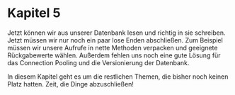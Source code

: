 # Kapitel 5

Jetzt können wir aus unserer Datenbank lesen und richtig in sie schreiben.
Jetzt müssen wir nur noch ein paar lose Enden abschließen.
Zum Beispiel müssen wir unsere Aufrufe in nette Methoden verpacken und geeignete Rückgabewerte wählen.
Außerdem fehlen uns noch eine gute Lösung für das Connection Pooling und die Versionierung der Datenbank.

In diesem Kapitel geht es um die restlichen Themen, die bisher noch keinen Platz hatten.
Zeit, die Dinge abzuschließen!
